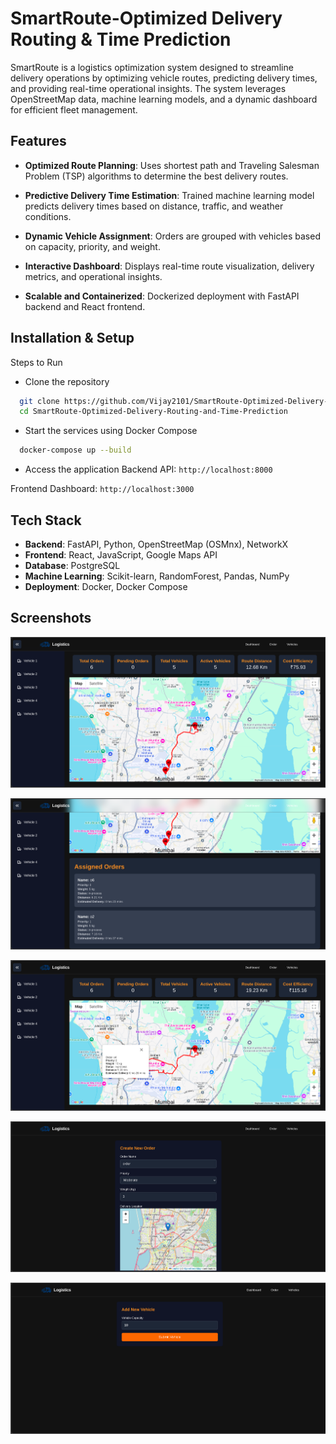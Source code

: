 
# SmartRoute-Optimized Delivery Routing & Time Prediction



SmartRoute is a logistics optimization system designed to streamline delivery operations by optimizing vehicle routes, predicting delivery times, and providing real-time operational insights. The system leverages OpenStreetMap data, machine learning models, and a dynamic dashboard for efficient fleet management.


## Features

- **Optimized Route Planning**: Uses shortest path and Traveling Salesman Problem (TSP) algorithms to determine the best delivery routes.

- **Predictive Delivery Time Estimation**: Trained machine learning model predicts delivery times based on distance, traffic, and weather conditions.

- **Dynamic Vehicle Assignment**: Orders are grouped with vehicles based on capacity, priority, and weight.

- **Interactive Dashboard**: Displays real-time route visualization, delivery metrics, and operational insights.

- **Scalable and Containerized**: Dockerized deployment with FastAPI backend and React frontend.


## Installation & Setup

Steps to Run

- Clone the repository
```bash
  git clone https://github.com/Vijay2101/SmartRoute-Optimized-Delivery-Routing-and-Time-Prediction.git
  cd SmartRoute-Optimized-Delivery-Routing-and-Time-Prediction
```

- Start the services using Docker Compose
```bash
  docker-compose up --build
```
- Access the application
Backend API: ``` http://localhost:8000 ```

Frontend Dashboard: ``` http://localhost:3000 ```
    
## Tech Stack

- **Backend**: FastAPI, Python, OpenStreetMap (OSMnx), NetworkX
- **Frontend**: React, JavaScript, Google Maps API
- **Database**: PostgreSQL
- **Machine Learning**: Scikit-learn, RandomForest, Pandas, NumPy
- **Deployment**: Docker, Docker Compose


## Screenshots

![App Screenshot](https://github.com/Vijay2101/SmartRoute-Optimized-Delivery-Routing-and-Time-Prediction/blob/main/images/Screenshot%20from%202025-01-28%2011-25-18.png?raw=true)

![App Screenshot](https://github.com/Vijay2101/SmartRoute-Optimized-Delivery-Routing-and-Time-Prediction/blob/main/images/Screenshot%20from%202025-01-28%2011-25-44.png?raw=true)

![App Screenshot](https://github.com/Vijay2101/SmartRoute-Optimized-Delivery-Routing-and-Time-Prediction/blob/main/images/Screenshot%20from%202025-01-28%2011-26-06.png?raw=true)

![App Screenshot](https://github.com/Vijay2101/SmartRoute-Optimized-Delivery-Routing-and-Time-Prediction/blob/main/images/Screenshot%20from%202025-01-28%2011-26-35.png?raw=true)

![App Screenshot](https://github.com/Vijay2101/SmartRoute-Optimized-Delivery-Routing-and-Time-Prediction/blob/main/images/Screenshot%20from%202025-01-28%2011-26-43.png?raw=true)

